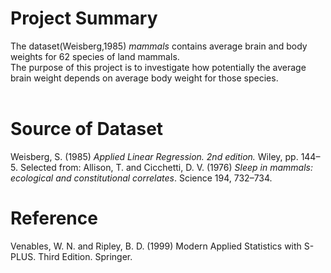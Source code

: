 # Project Summary
The dataset(Weisberg,1985) *mammals* contains average brain and body weights for 62 species of land mammals.<br />
The purpose of this project is to investigate how potentially the average brain weight depends on average body weight for those species.
<br />
<br />
# Source of Dataset
Weisberg, S. (1985) *Applied Linear Regression. 2nd edition.* Wiley, pp. 144–5.
Selected from: Allison, T. and Cicchetti, D. V. (1976) *Sleep in mammals: ecological and constitutional correlates*. Science 194, 732–734.

# Reference
Venables, W. N. and Ripley, B. D. (1999) Modern Applied Statistics with S-PLUS. Third Edition. Springer.
